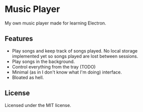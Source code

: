 # Music Player
My own music player made for learning Electron. 

## Features 
- Play songs and keep track of songs played. No local storage implemented yet so songs played are lost between sessions.
- Play songs in the background.
- Control everything from the tray (TODO)
- Minimal (as in I don't know what I'm doing) interface.
- Bloated as hell.

## License
Licensed under the MIT license.
